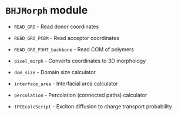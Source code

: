 # `BHJMorph` module

- `READ_GRO` - Read donor coordinates

- `READ_GRO_PCBM` - Read acceptor coordinates

- `READ_GRO_P3HT_backbone` - Read COM of polymers

- `pixel_morph` - Converts coordinates to 3D morphology

- `dom_size` - Domain size calculator

- `interface_area` - Interfacial area calculator

- `percolation` - Percolation (connected paths) calculator

- `IPCEcalcScript` - Exciton diffusion to charge transport probability

